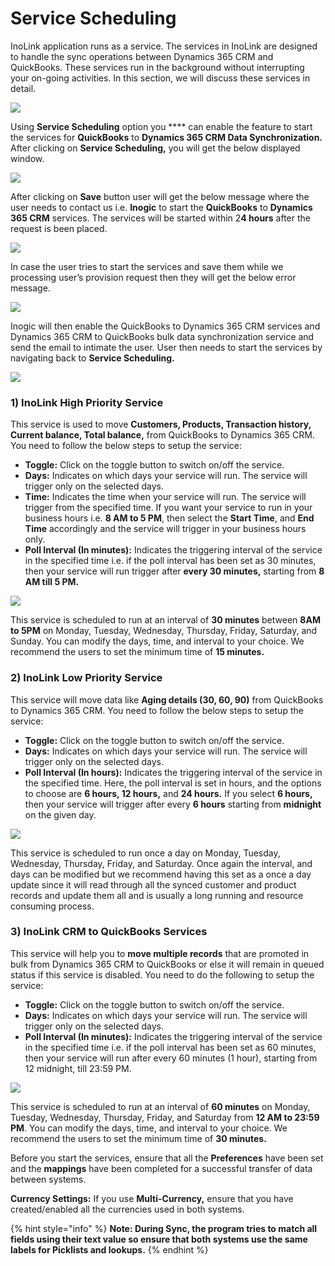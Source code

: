 # Service Scheduling

InoLink application runs as a service. The services in InoLink are designed to handle the sync operations between Dynamics 365 CRM and QuickBooks. These services run in the background without interrupting your on-going activities. In this section, we will discuss these services in detail.

![](<../../.gitbook/assets/QB to CRM\_1 - Copy.png>)

Using **Service Scheduling** option you **** can enable the feature to start the services for **QuickBooks** to **Dynamics 365 CRM Data Synchronization.** After clicking on **Service Scheduling,** you will get the below displayed window.

![](<../../.gitbook/assets/QB to CRM\_SS\_1.png>)

After clicking on **Save** button user will get the below message where the user needs to contact us i.e. **Inogic** to start the **QuickBooks** to **Dynamics 365 CRM** services. The services will be started within 2**4 hours** after the request is been placed.

![](<../../.gitbook/assets/QB to CRM\_SS\_2.png>)

In case the user tries to start the services and save them while we processing user’s provision request then they will get the below error message.

![](<../../.gitbook/assets/QB to CRM\_SS\_3.png>)

Inogic will then enable the QuickBooks to Dynamics 365 CRM services and Dynamics 365 CRM to QuickBooks bulk data synchronization service and send the email to intimate the user. User then needs to start the services by navigating back to **Service Scheduling.**

![](<../../.gitbook/assets/QB to CRM\_SS\_4.png>)

### **1)** InoLink High Priority Service&#x20;

This service is used to move **Customers, Products, Transaction history, Current balance, Total balance,** from QuickBooks to Dynamics 365 CRM. You need to follow the below steps to setup the service:

* **Toggle:** Click on the toggle button to switch on/off the service.&#x20;
* **Days:** Indicates on which days your service will run. The service will trigger only on the selected days.&#x20;
* **Time:** Indicates the time when your service will run. The service will trigger from the specified time. If you want your service to run in your business hours i.e. **8 AM to 5 PM**, then select the **Start Time**, and **End Time** accordingly and the service will trigger in your business hours only.&#x20;
* **Poll Interval (In minutes):** Indicates the triggering interval of the service in the specified time i.e. if the poll interval has been set as 30 minutes, then your service will run trigger after **every 30 minutes,** starting from **8 AM till 5 PM.**

![](<../../.gitbook/assets/QB to CRM\_SS\_5.png>)

This service is scheduled to run at an interval of **30 minutes** between **8AM to 5PM** on Monday, Tuesday, Wednesday, Thursday, Friday, Saturday, and Sunday. You can modify the days, time, and interval to your choice. We recommend the users to set the minimum time of **15 minutes.**

### 2) InoLink Low Priority Service

This service will move data like **Aging details (30, 60, 90)** from QuickBooks to Dynamics 365 CRM. You need to follow the below steps to setup the service:

* **Toggle:** Click on the toggle button to switch on/off the service.&#x20;
* **Days:** Indicates on which days your service will run. The service will trigger only on the selected days.&#x20;
* **Poll Interval (In hours):** Indicates the triggering interval of the service in the specified time. Here, the poll interval is set in hours, and the options to choose are **6 hours, 12 hours,** and **24 hours.** If you select **6 hours,** then your service will trigger after every **6 hours** starting from **midnight** on the given day.

![](<../../.gitbook/assets/QB to CRM\_SS\_6.png>)

This service is scheduled to run once a day on Monday, Tuesday, Wednesday, Thursday, Friday, and Saturday. Once again the interval, and days can be modified but we recommend having this set as a once a day update since it will read through all the synced customer and product records and update them all and is usually a long running and resource consuming process.

### 3) InoLink CRM to QuickBooks Services

This service will help you to **move multiple records** that are promoted in bulk from Dynamics 365 CRM to QuickBooks or else it will remain in queued status if this service is disabled. You need to do the following to setup the service:

* **Toggle:** Click on the toggle button to switch on/off the service.&#x20;
* **Days:** Indicates on which days your service will run. The service will trigger only on the selected days.&#x20;
* **Poll Interval (In minutes):** Indicates the triggering interval of the service in the specified time i.e. if the poll interval has been set as 60 minutes, then your service will run after every 60 minutes (1 hour), starting from 12 midnight, till 23:59 PM.

![](<../../.gitbook/assets/QB to CRM\_SS\_7.png>)

This service is scheduled to run at an interval of **60 minutes** on Monday, Tuesday, Wednesday, Thursday, Friday, and Saturday from **12 AM to 23:59 PM**. You can modify the days, time, and interval to your choice. We recommend the users to set the minimum time of **30 minutes.**

Before you start the services, ensure that all the **Preferences** have been set and the **mappings** have been completed for a successful transfer of data between systems.

**Currency Settings:** If you use **Multi-Currency,** ensure that you have created/enabled all the currencies used in both systems.

{% hint style="info" %}
**Note: During Sync, the program tries to match all fields using their text value so ensure that both systems use the same labels for Picklists and lookups.**
{% endhint %}

